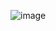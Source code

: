 ![image](https://user-images.githubusercontent.com/36649115/44818578-5d1a7e80-ab9e-11e8-8b37-622b8dd3aab6.png)
